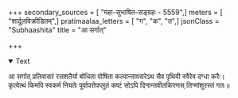 +++
secondary_sources = [ "महा-सुभाषित-सङ्ग्रहः - 5559",]
meters = [ "शार्दूलविक्रीडितम्",]
pratimaalaa_letters = [ "ग", "क", "त",]
jsonClass = "Subhaashita"
title = "आ सर्गात्"

+++

<details open><summary>Text</summary>

आ सर्गात् प्रतिवासरं रसशतैर्या बोधिता पोषिता कल्पान्तावसरेऽथ सैव पृथिवी स्वैरेव दग्धा करैः।  
कृत्वेत्थं किमपि स्वकर्म नियतेः पूर्वापरोपप्लुतं कष्टं सोऽपि दिनान्तवीतकिरणस् तिग्मांशुरस्तं गतः॥
</details>
